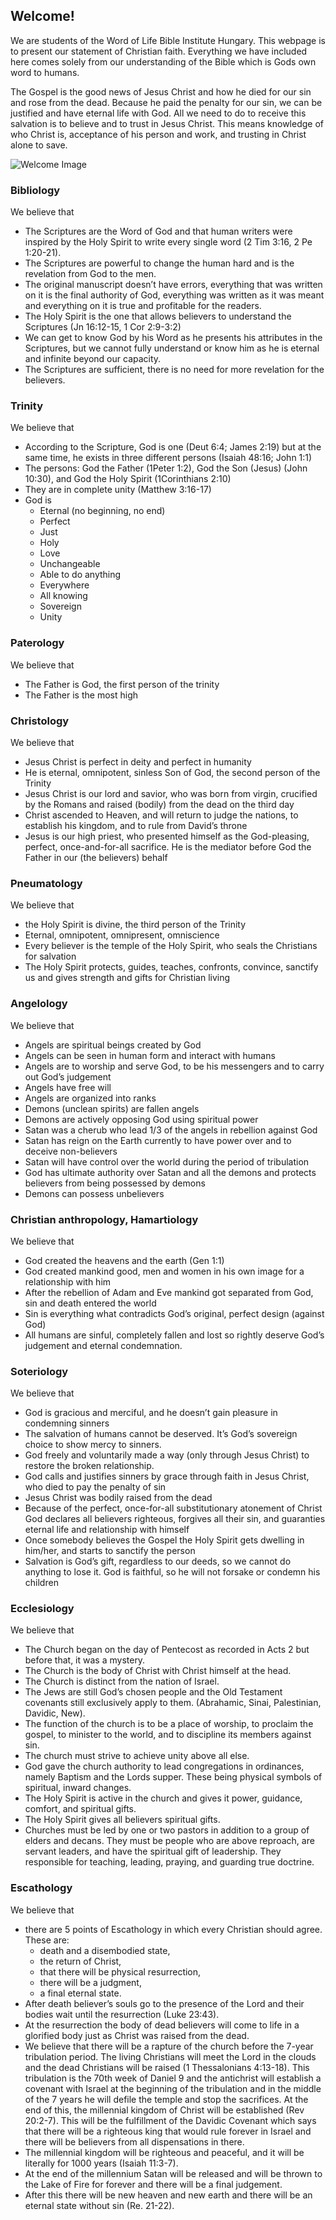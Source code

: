 ## Welcome!

We are students of the Word of Life Bible Institute Hungary. This webpage is to present our statement of Christian faith. Everything we have included here comes solely from our understanding of the Bible which is Gods own word to humans.  

The Gospel is the good news of Jesus Christ and how he died for our sin and rose from the dead. Because he paid the penalty for our sin, we can be justified and have eternal life with God. All we need to do to receive this salvation is to believe and to trust in Jesus Christ. This means knowledge of who Christ is, acceptance of his person and work, and trusting in Christ alone to save.

![Welcome Image](https://dc95wa4w5yhv.cloudfront.net/image-cache/bible-study_724_482_80.jpg)

### Bibliology

We believe that  
- The Scriptures are the Word of God and that human writers were inspired by the Holy Spirit to write every single word (2 Tim 3:16, 2 Pe 1:20-21).
- The Scriptures are powerful to change the human hard and is the revelation from God to the men. 
- The original manuscript doesn’t have errors, everything that was written on it is the final authority of God, everything was written as it was meant and everything on it is true and profitable for the readers. 
- The Holy Spirit is the one that allows believers to understand the Scriptures (Jn 16:12-15, 1 Cor 2:9-3:2) 
- We can get to know God by his Word as he presents his attributes in the Scriptures, but we cannot fully understand or know him as he is eternal and infinite beyond our capacity. 
- The Scriptures are sufficient, there is no need for more revelation for the believers. 

### Trinity 

We believe that 
- According to the Scripture, God is one (Deut 6:4; James 2:19) but at the same time, he exists in three different persons (Isaiah 48:16; John 1:1) 
- The persons: God the Father (1Peter 1:2), God the Son (Jesus) (John 10:30), and God the Holy Spirit (1Corinthians 2:10) 
- They are in complete unity (Matthew 3:16-17) 
- God is  
  - Eternal (no beginning, no end) 
  - Perfect 
  - Just 
  - Holy 
  - Love 
  - Unchangeable 
  - Able to do anything 
  - Everywhere 
  - All knowing 
  - Sovereign 
  - Unity

### Paterology

We believe that
- The Father is God, the first person of the trinity 
- The Father is the most high

### Christology 

We believe that 
- Jesus Christ is perfect in deity and perfect in humanity 
- He is eternal, omnipotent, sinless Son of God, the second person of the Trinity 
- Jesus Christ is our lord and savior, who was born from virgin, crucified by the Romans and raised (bodily) from the dead on the third day 
- Christ ascended to Heaven, and will return to judge the nations, to establish his kingdom, and to rule from David’s throne 
- Jesus is our high priest, who presented himself as the God-pleasing, perfect, once-and-for-all sacrifice. He is the mediator before God the Father in our (the believers) behalf 

### Pneumatology 

We believe that 
- the Holy Spirit is divine, the third person of the Trinity 
- Eternal, omnipotent, omnipresent, omniscience 
- Every believer is the temple of the Holy Spirit, who seals the Christians for salvation 
- The Holy Spirit protects, guides, teaches, confronts, convince, sanctify us and gives strength and gifts for Christian living

### Angelology

We believe that
- Angels are spiritual beings created by God
- Angels can be seen in human form and interact with humans 
- Angels are to worship and serve God, to be his messengers and to carry out God’s judgement 
- Angels have free will
- Angels are organized into ranks 
- Demons (unclean spirits) are fallen angels  
- Demons are actively opposing God using spiritual power 
- Satan was a cherub who lead 1/3 of the angels in rebellion against God 
- Satan has reign on the Earth currently to have power over and to deceive non-believers 
- Satan will have control over the world during the period of tribulation 
- God has ultimate authority over Satan and all the demons and protects believers from being possessed by demons 
- Demons can possess unbelievers 

### Christian anthropology, Hamartiology 

We believe that 
- God created the heavens and the earth (Gen 1:1) 
- God created mankind good, men and women in his own image for a relationship with him  
- After the rebellion of Adam and Eve mankind got separated from God, sin and death entered the world 
- Sin is everything what contradicts God’s original, perfect design (against God) 
- All humans are sinful, completely fallen and lost so rightly deserve God’s judgement and eternal condemnation.

### Soteriology 

We believe that 
- God is gracious and merciful, and he doesn’t gain pleasure in condemning sinners
- The salvation of humans cannot be deserved. It’s God’s sovereign choice to show mercy to sinners.  
- God freely and voluntarily made a way (only through Jesus Christ) to restore the broken relationship.   
- God calls and justifies sinners by grace through faith in Jesus Christ, who died to pay the penalty of sin 
- Jesus Christ was bodily raised from the dead
- Because of the perfect, once-for-all substitutionary atonement of Christ God declares all believers righteous, forgives all their sin, and guaranties eternal life and relationship with himself 
- Once somebody believes the Gospel the Holy Spirit gets dwelling in him/her, and starts to sanctify the person 
- Salvation is God’s gift, regardless to our deeds, so we cannot do anything to lose it. God is faithful, so he will not forsake or condemn his children 

### Ecclesiology

We believe that 
- The Church began on the day of Pentecost as recorded in Acts 2 but before that, it was a mystery.
- The Church is the body of Christ with Christ himself at the head.
- The Church is distinct from the nation of Israel. 
- The Jews are still God’s chosen people and the Old Testament covenants still exclusively apply to them. (Abrahamic, Sinai, Palestinian, Davidic, New).
- The function of the church is to be a place of worship, to proclaim the gospel, to minister to the world, and to discipline its members against sin.
- The church must strive to achieve unity above all else. 
- God gave the church authority to lead congregations in ordinances, namely Baptism and the Lords supper. These being physical symbols of spiritual, inward changes. 
- The Holy Spirit is active in the church and gives it power, guidance, comfort, and spiritual gifts.  
- The Holy Spirit gives all believers spiritual gifts.
- Churches must be led by one or two pastors in addition to a group of elders and decans. They must be people who are above reproach, are servant leaders, and have the spiritual gift of leadership. They responsible for teaching, leading, praying, and guarding true doctrine.

### Escathology 

We believe that
- there are 5 points of Escathology in which every Christian should agree. These are: 
  - death and a disembodied state, 
  - the return of Christ, 
  - that there will be physical resurrection, 
  - there will be a judgment,
  - a final eternal state.
- After death believer’s souls go to the presence of the Lord and their bodies wait until the resurrection (Luke 23:43).
- At the resurrection the body of dead believers will come to life in a glorified body just as Christ was raised from the dead. 
- We believe that there will be a rapture of the church before the 7-year tribulation period. The living Christians will meet the Lord in the clouds and the dead Christians will be raised (1 Thessalonians 4:13-18). This tribulation is the 70th week of Daniel 9 and the antichrist will establish a covenant with Israel at the beginning of the tribulation and in the middle of the 7 years he will defile the temple and stop the sacrifices. At the end of this, the millennial kingdom of Christ will be established (Rev 20:2-7). This will be the fulfillment of the Davidic Covenant which says that there will be a righteous king that would rule forever in Israel and there will be believers from all dispensations in there. 
- The millennial kingdom will be righteous and peaceful, and it will be literally for 1000 years (Isaiah 11:3-7).
- At the end of the millennium Satan will be released and will be thrown to the Lake of Fire for forever and there will be a final judgement.
- After this there will be new heaven and new earth and there will be an eternal state without sin (Re. 21-22). 